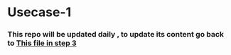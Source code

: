 # Usecase-1
### This repo will be updated daily , to update its content go back to [This file in step 3](https://github.com/Tuwaiq-DS-ML-bootcamp-V-7/Day-3/blob/main/)
